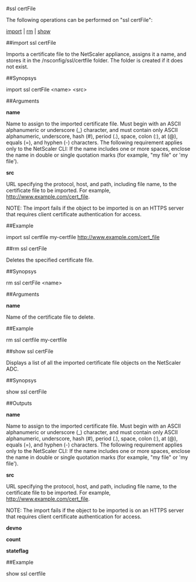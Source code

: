 #ssl certFile

The following operations can be performed on "ssl certFile":


[import](#import-ssl-certfile) | [rm](#rm-ssl-certfile) | [show](#show-ssl-certfile)

##import ssl certFile

Imports a certificate file to the NetScaler appliance, assigns it a name, and stores it in the /nsconfig/ssl/certfile folder. The folder is created if it does not exist.


##Synopsys

import ssl certFile &lt;name> &lt;src>


##Arguments

<b>name</b>
Name to assign to the imported certificate file. Must begin with an ASCII alphanumeric or underscore (_) character, and must contain only ASCII alphanumeric, underscore, hash (#), period (.), space, colon (:), at (@), equals (=), and hyphen (-) characters. The following requirement applies only to the NetScaler CLI: If the name includes one or more spaces, enclose the name in double or single quotation marks (for example, "my file" or 'my file').

<b>src</b>
URL specifying the protocol, host, and path, including file name, to the certificate file to be imported. For example, http://www.example.com/cert_file.
NOTE: The import fails if the object to be imported is on an HTTPS server that requires client certificate authentication for access.



##Example

import ssl certfile my-certfile http://www.example.com/cert_file

##rm ssl certFile

Deletes the specified certificate file.


##Synopsys

rm ssl certFile &lt;name>


##Arguments

<b>name</b>
Name of the certificate file to delete.



##Example

rm ssl certfile my-certfile

##show ssl certFile

Displays a list of all the imported certificate file objects on the NetScaler ADC.


##Synopsys

show ssl certFile


##Outputs

<b>name</b>
Name to assign to the imported certificate file. Must begin with an ASCII alphanumeric or underscore (_) character, and must contain only ASCII alphanumeric, underscore, hash (#), period (.), space, colon (:), at (@), equals (=), and hyphen (-) characters. The following requirement applies only to the NetScaler CLI: If the name includes one or more spaces, enclose the name in double or single quotation marks (for example, "my file" or 'my file').

<b>src</b>
URL specifying the protocol, host, and path, including file name, to the certificate file to be imported. For example, http://www.example.com/cert_file.
NOTE: The import fails if the object to be imported is on an HTTPS server that requires client certificate authentication for access.

<b>devno</b>

<b>count</b>

<b>stateflag</b>



##Example

show ssl certfile

